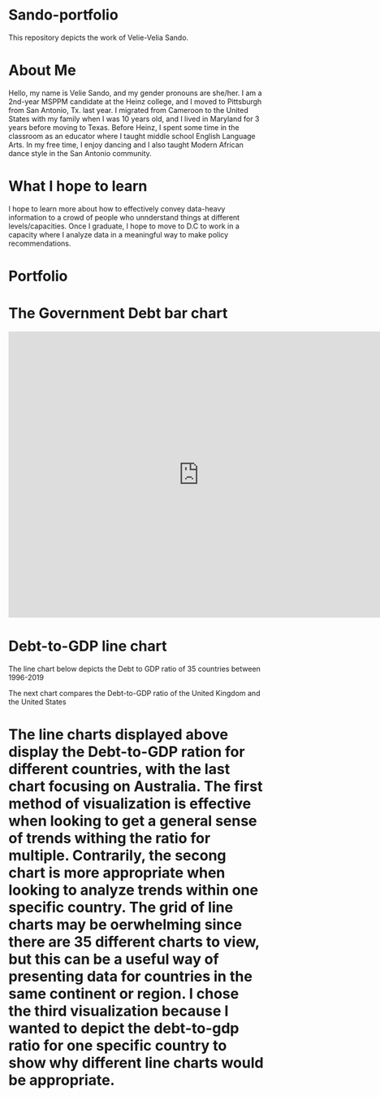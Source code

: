 # Sando-portfolio
This repository depicts the work of Velie-Velia Sando.
# About Me
Hello, my name is Velie Sando, and my gender pronouns are she/her. I am a 2nd-year MSPPM candidate at the Heinz college, and I moved to Pittsburgh from San Antonio, Tx. last year. I migrated from Cameroon to the United States with my family when I was 10 years old, and I lived in Maryland for 3 years before moving to Texas. Before Heinz, I spent some time in the classroom as an educator where I taught middle school English Language Arts. In my free time, I enjoy dancing and I also taught Modern African dance style in the San Antonio community.
# What I hope to learn
I hope to learn more about how to effectively convey data-heavy information to a crowd of people who unnderstand things at different levels/capacities. Once I graduate, I hope to move to D.C to work in a capacity where I analyze data in a meaningful way to make policy recommendations.
# Portfolio
# The Government Debt bar chart 
<iframe src="https://data.oecd.org/chart/6sDF" width="750" height="563" style="border: 0" mozallowfullscreen="true" webkitallowfullscreen="true" allowfullscreen="true"><a href="https://data.oecd.org/chart/6sDF" target="_blank">OECD Chart: General government debt, Total, % of GDP, Annual, 2019</a></iframe>

# Debt-to-GDP line chart
The line chart below depicts the Debt to GDP ratio of 35 countries between 1996-2019
<div class="flourish-embed flourish-chart" data-src="visualisation/7254924"><script src="https://public.flourish.studio/resources/embed.js"></script></div>
The next chart compares the Debt-to-GDP ratio of the United Kingdom and the United States
<div class="flourish-embed flourish-chart" data-src="visualisation/7261248"><script src="https://public.flourish.studio/resources/embed.js"></script></div>

# The line charts displayed above display the Debt-to-GDP ration for different countries, with the last chart focusing on Australia. The first method of visualization is effective when looking to get a general sense of trends withing the ratio for multiple. Contrarily, the secong chart is more appropriate when looking to analyze trends within one specific country. The grid of line charts may be oerwhelming since there are 35 different charts to view, but this can be a useful way of presenting data for countries in the same continent or region. I chose the third visualization because I wanted to depict the debt-to-gdp ratio for one specific country to show why different line charts would be appropriate.
